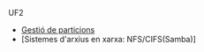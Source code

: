 UF2
- [Gestió de particions](htmlpreview.github.io/?https//github.com/benalaiman3002/Portfoli/blob/main/Moduls/M01-SistemesInformatics/UF2/Gestió%20de%20particions/Sistemesinformtics.html)
- [Sistemes d'arxius en xarxa: NFS/CIFS(Samba)]
